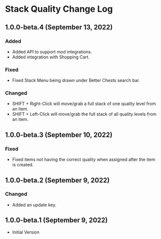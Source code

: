 ﻿# Stack Quality Change Log

## 1.0.0-beta.4 (September 13, 2022)

### Added

* Added API to support mod integrations.
* Added integration with Shopping Cart.

### Fixed

* Fixed Stack Menu being drawn under Better Chests search bar.

### Changed

* SHIFT + Right-Click will move/grab a full stack of one quality level from an item.
* SHIFT + Left-Click will move/grab the full stack of all quality levels from an item.

## 1.0.0-beta.3 (September 10, 2022)

### Fixed

* Fixed items not having the correct quality when assigned after the item is created.

## 1.0.0-beta.2 (September 9, 2022)

### Changed

* Added an update key.

## 1.0.0-beta.1 (September 9, 2022)

* Initial Version